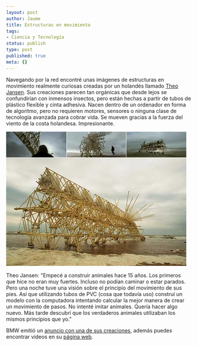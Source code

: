 ```yaml
---
layout: post
author: Jaume
title: Estructuras en movimiento
tags:
- Ciencia y Tecnología
status: publish
type: post
published: true
meta: {}
---
```

Navegando por la red encontré unas imágenes de estructuras en movimiento realmente curiosas creadas por un holandés llamado <a href="http://en.wikipedia.org/wiki/Theo_Jansen">Theo Jansen</a>. Sus creaciones parecen tan orgánicas que desde lejos se confundirían con inmensos insectos, pero están hechas a partir de tubos de plástico flexible y cinta adhesiva. Nacen dentro de un ordenador en forma de algoritmo, pero no requieren motores, sensores o ninguna clase de tecnología avanzada para cobrar vida. Se mueven gracias a la fuerza del viento de la costa holandesa. Impresionante.

<img src="../images_posts/estructurasenmovimiento.jpg" class="center noborder"/>

Theo Jansen: "Empecé a construir animales hace 15 años. Los primeros que hice no eran muy fuertes. Incluso no podían caminar o estar parados. Pero una noche tuve una visión sobre el principio del movimiento de sus pies. Así que utilizando tubos de PVC (cosa que todavía uso) construí un modelo con la computadora intentando calcular la mejor manera de crear un movimiento de pasos. No intenté imitar animales. Quería hacer algo nuevo. Más tarde descubrí que los verdaderos animales utilizaban los mismos principios que yo."

BMW emitió un <a href="http://www.youtube.com/watch?v=a7Ny5BYc-Fs&eurl">anuncio con una de sus creaciones</a>, además puedes encontrar videos en su <a href="http://www.strandbeest.com/">página web</a>.
